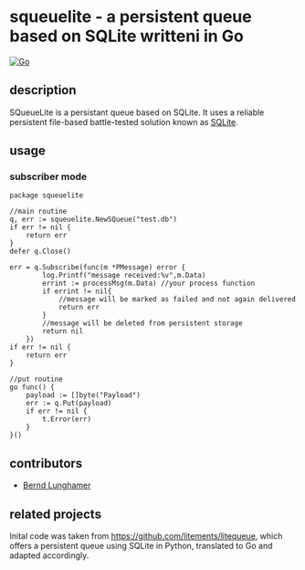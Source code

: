 # squeuelite - a persistent queue based on SQLite writteni in Go

[![Go](https://github.com/nfoerster/squeuelite/actions/workflows/go.yml/badge.svg)](https://github.com/nfoerster/squeuelite/actions/workflows/go.yml)

## description

SQueueLite is a persistant queue based on SQLite. It uses a reliable persistent file-based battle-tested solution known as [SQLite](https://www.sqlite.org/).

## usage

### subscriber mode

```golang
package squeuelite

//main routine
q, err := squeuelite.NewSQueue("test.db")
if err != nil {
    return err
}
defer q.Close()

err = q.Subscribe(func(m *PMessage) error {
        log.Printf("message received:%v",m.Data)
        errint := processMsg(m.Data) //your process function
        if errint != nil{
            //message will be marked as failed and not again delivered
            return err
        }
        //message will be deleted from persistent storage
		return nil
	})
if err != nil {
    return err
}

//put routine
go func() {
    payload := []byte("Payload")
    err := q.Put(payload)
    if err != nil {
        t.Error(err)
    }
}()
```


## contributors

* [Bernd Lunghamer](https://github.com/blunghamer)

## related projects

Inital code was taken from https://github.com/litements/litequeue, which offers a persistent queue using SQLite in Python, translated to Go and adapted accordingly.
